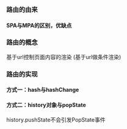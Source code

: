 ###  路由的由来

#### SPA与MPA的区别，优缺点

### 路由的概念
基于url控制页面内容的渲染 
(基于url做条件渲染)
### 路由的实现

#### 方式一：hash与hashChange

#### 方式二：history对象与popState
history.pushState不会引发PopState事件


